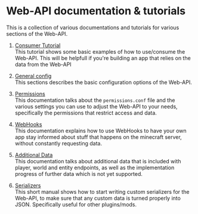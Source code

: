 # Web-API documentation & tutorials

This is a collection of various documentations and tutorials for various sections of the Web-API.

1. [Consumer Tutorial](CONSUME.md)  
This tutorial shows some basic examples of how to use/consume the Web-API. This will be helpfull
if you're building an app that relies on the data from the Web-API

1. [General config](CONFIG.md)  
This sections describes the basic configuration options of the Web-API.

1. [Permissions](PERMISSIONS.md)  
This documentation talks about the `permissions.conf` file and the various settings you can use
to adjust the Web-API to your needs, specifically the permissions that restrict access and data.

1. [WebHooks](WEBHOOKS.md)  
This documentation explains how to use WebHooks to have your own app stay informed about stuff
that happens on the minecraft server, without constantly requesting data.

1. [Additional Data](DATA.md)  
This documentation talks about additional data that is included with player, world and entity
endpoints, as well as the implementation progress of further data which is not yet supported.

1. [Serializers](SERIALIZERS.md)  
This short manual shows how to start writing custom serializers for the Web-API, to make sure
that any custom data is turned properly into JSON. Specifically useful for other plugins/mods.
